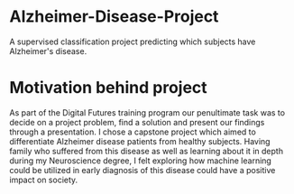 # Alzheimer-Disease-Project
A supervised classification project predicting which subjects have Alzheimer's disease.

# Motivation behind project
As part of the Digital Futures training program our penultimate task was to decide on a project problem, find a solution and present our findings through a presentation. I chose a capstone project which aimed to differentiate Alzheimer disease patients from healthy subjects. Having family who suffered from this disease as well as learning about it in depth during my Neuroscience degree, I felt exploring how machine learning could be utilized in early diagnosis of this disease could have a positive impact on society.
